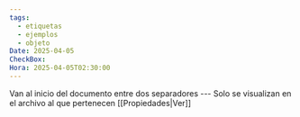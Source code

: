 ```yaml
---
tags:
  - etiquetas
  - ejemplos
  - objeto
Date: 2025-04-05
CheckBox: 
Hora: 2025-04-05T02:30:00
---
```

Van al inicio del documento entre dos separadores ---
Solo se visualizan en el archivo al que pertenecen [[Propiedades|Ver]]